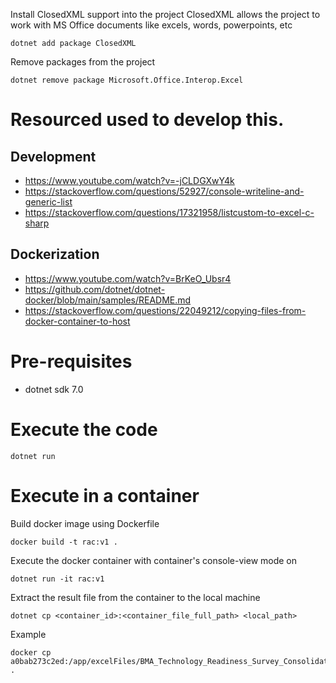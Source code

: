 Install ClosedXML support into the project
ClosedXML allows the project to work with MS Office documents like excels, words, powerpoints, etc

````
dotnet add package ClosedXML
````

Remove packages from the project
`````
dotnet remove package Microsoft.Office.Interop.Excel
`````

# Resourced used to develop this.
## Development
* https://www.youtube.com/watch?v=-jCLDGXwY4k
* https://stackoverflow.com/questions/52927/console-writeline-and-generic-list
* https://stackoverflow.com/questions/17321958/listcustom-to-excel-c-sharp

## Dockerization
* https://www.youtube.com/watch?v=BrKeO_Ubsr4
* https://github.com/dotnet/dotnet-docker/blob/main/samples/README.md
* https://stackoverflow.com/questions/22049212/copying-files-from-docker-container-to-host

# Pre-requisites
* dotnet sdk 7.0

# Execute the code
`````
dotnet run
`````

# Execute in a container 
Build docker image using Dockerfile
`````
docker build -t rac:v1 .
`````
Execute the docker container with container's console-view mode on
`````
dotnet run -it rac:v1
`````
Extract the result file from the container to the local machine
`````
dotnet cp <container_id>:<container_file_full_path> <local_path>
`````
Example
`````
docker cp a0bab273c2ed:/app/excelFiles/BMA_Technology_Readiness_Survey_Consolidated.xlsx . 
`````